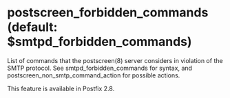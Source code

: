# postscreen_forbidden_commands (default: $smtpd_forbidden_commands)
 List of commands that the postscreen(8) server considers in
violation of the SMTP protocol. See smtpd\_forbidden\_commands for
syntax, and postscreen\_non\_smtp\_command\_action for possible actions.



 This feature is available in Postfix 2.8. 


